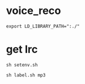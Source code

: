 # voice_reco
```
export LD_LIBRARY_PATH=":./"
```

# get lrc
```
sh setenv.sh
```
```
sh label.sh mp3
```
